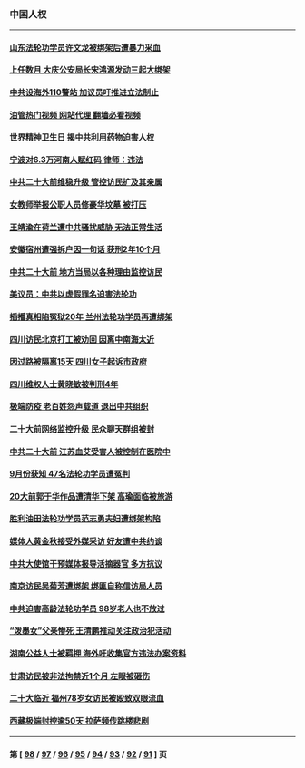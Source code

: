 ### 中国人权
---
#### [山东法轮功学员许文龙被绑架后遭暴力采血](../../pages/ncid278/n13842524.md?10121645) 
#### [上任数月 大庆公安局长宋鸿源发动三起大绑架](../../pages/ncid278/n13841775.md?10121645) 
#### [中共设海外110警站 加议员吁推进立法制止](../../pages/ncid278/n13843260.md?10121645) 
#### [油管热门视频 网站代理 翻墙必看视频](http://209.222.30.114:81/youtube.html?10121645)
#### [世界精神卫生日 揭中共利用药物迫害人权](../../pages/ncid278/n13843019.md?10121645) 
#### [宁波对6.3万河南人赋红码 律师：违法](../../pages/ncid278/n13842291.md?10121645) 
#### [中共二十大前维稳升级 管控访民扩及其亲属](../../pages/ncid278/n13842240.md?10121645) 
#### [女教师举报公职人员修豪华坟墓 被打压](../../pages/ncid278/n13841765.md?10121645) 
#### [王靖渝在荷兰遭中共骚扰威胁 无法正常生活](../../pages/ncid278/n13841496.md?10121645) 
#### [安徽宿州遭强拆户因一句话 获刑2年10个月](../../pages/ncid278/n13841475.md?10121645) 
#### [中共二十大前 地方当局以各种理由监控访民](../../pages/ncid278/n13841281.md?10121645) 
#### [美议员：中共以虚假罪名迫害法轮功](../../pages/ncid278/n13841083.md?10121645) 
#### [插播真相陷冤狱20年 兰州法轮功学员再遭绑架](../../pages/ncid278/n13840946.md?10121645) 
#### [四川访民北京打工被劝回 因离中南海太近](../../pages/ncid278/n13841006.md?10121645) 
#### [因过路被隔离15天 四川女子起诉市政府](../../pages/ncid278/n13840759.md?10121645) 
#### [四川维权人士黄晓敏被判刑4年](../../pages/ncid278/n13840478.md?10121645) 
#### [极端防疫 老百姓怨声载道 退出中共组织](../../pages/ncid278/n13840058.md?10121645) 
#### [二十大前网络监控升级 民众聊天群组被封](../../pages/ncid278/n13840014.md?10121645) 
#### [中共二十大前 江苏血艾受害人被控制在医院中](../../pages/ncid278/n13839901.md?10121645) 
#### [9月份获知 47名法轮功学员遭冤判](../../pages/ncid278/n13839495.md?10121645) 
#### [20大前郭于华作品遭清华下架 高瑜面临被旅游](../../pages/ncid278/n13839338.md?10121645) 
#### [胜利油田法轮功学员范志勇夫妇遭绑架构陷](../../pages/ncid278/n13838044.md?10121645) 
#### [媒体人黄金秋接受外媒采访 好友遭中共约谈](../../pages/ncid278/n13838646.md?10121645) 
#### [中共大使馆干预媒体报导活摘器官 多方抗议](../../pages/ncid278/n13838214.md?10121645) 
#### [南京访民吴菊芳遭绑架 绑匪自称信访局人员](../../pages/ncid278/n13837827.md?10121645) 
#### [中共迫害高龄法轮功学员 98岁老人也不放过](../../pages/ncid278/n13836765.md?10121645) 
#### [“泼墨女”父亲惨死 王清鹏推动关注政治犯活动](../../pages/ncid278/n13837018.md?10121645) 
#### [湖南公益人士被羁押 海外吁收集官方违法办案资料](../../pages/ncid278/n13837108.md?10121645) 
#### [甘肃访民被非法拘禁近1个月 左眼被砸伤](../../pages/ncid278/n13836810.md?10121645) 
#### [二十大临近 福州78岁女访民被殴致双眼流血](../../pages/ncid278/n13836711.md?10121645) 
#### [西藏极端封控逾50天 拉萨频传跳楼悲剧](../../pages/ncid278/n13836551.md?10121645) 

---
#### 第 [ [98](./98.md?10121645) / [97](./97.md?10121645) / [96](./96.md?10121645) / [95](./95.md?10121645) / [94](./94.md?10121645) / [93](./93.md?10121645) / [92](./92.md?10121645) / [91](./91.md?10121645) ] 页
